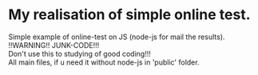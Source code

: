 # My realisation of simple online test.
Simple example of online-test on JS (node-js for mail the results). </br>
!!WARNING!! JUNK-CODE!!!</br>
Don't use this to studying of good coding!!!</br>
All main files, if u need it without node-js in 'public' folder. </br>
